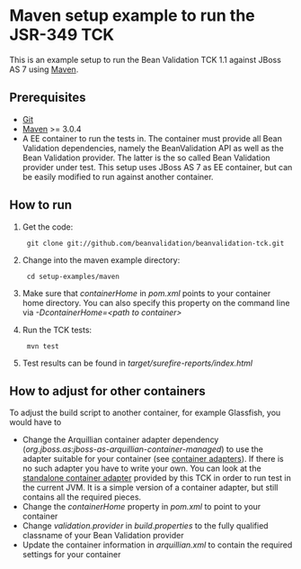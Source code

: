 # Maven setup example to run the JSR-349 TCK

This is an example setup to run the Bean Validation TCK 1.1 against JBoss AS 7 using [Maven](https://maven.apache.org).

## Prerequisites

* [Git](http://git-scm.com/)
* [Maven](https://maven.apache.org) >= 3.0.4
* A EE container to run the tests in. The container must provide all Bean Validation dependencies, namely the BeanValidation API
as well as the Bean Validation provider. The latter is the so called Bean Validation provider under test.
This setup uses JBoss AS 7 as EE container, but can be easily modified to run against another container.

## How to run

1. Get the code:

        git clone git://github.com/beanvalidation/beanvalidation-tck.git
1. Change into the maven example directory:

        cd setup-examples/maven
1. Make sure that _containerHome_ in _pom.xml_ points to your container home directory. You can also specify this property on
   the command line via _-DcontainerHome=\<path to container\>_
1. Run the TCK tests:

        mvn test
1. Test results can be found in _target/surefire-reports/index.html_

## How to adjust for other containers

To adjust the build script to another container, for example Glassfish, you would have to

* Change the Arquillian container adapter dependency (_org.jboss.as:jboss-as-arquillian-container-managed_) to use
  the adapter suitable for your container (see [container adapters](https://docs.jboss.org/author/display/ARQ/Container+adapters)).
  If there is no such adapter you have to write your own. You can look at the
  [standalone container adapter](https://github.com/beanvalidation/beanvalidation-tck/tree/master/standalone-container-adapter) provided
  by this TCK in order to run test in the current JVM. It is a simple version of a container adapter, but still contains all
  the required pieces.
* Change the _containerHome_ property in _pom.xml_ to point to your container
* Change _validation.provider_ in _build.properties_ to the fully qualified classname of your Bean Validation provider
* Update the container information in _arquillian.xml_ to contain the required settings for your container




